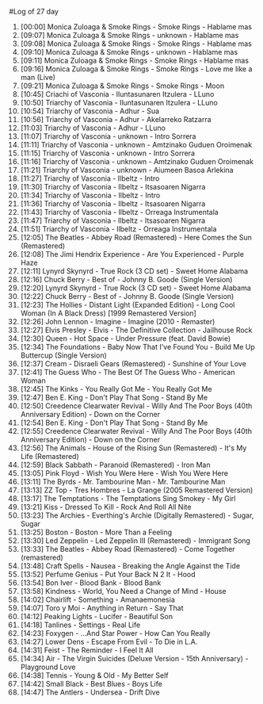 #Log of 27 day

1. [00:00] Monica Zuloaga & Smoke Rings - Smoke Rings - Hablame mas
1. [09:07] Monica Zuloaga & Smoke Rings - unknown - Hablame mas
1. [09:08] Monica Zuloaga & Smoke Rings - Smoke Rings - Hablame mas
1. [09:10] Monica Zuloaga & Smoke Rings - unknown - Hablame mas
1. [09:11] Monica Zuloaga & Smoke Rings - Smoke Rings - Hablame mas
1. [09:16] Monica Zuloaga & Smoke Rings - Smoke Rings - Love me like a man (Live)
1. [09:21] Monica Zuloaga & Smoke Rings - Smoke Rings - Moon
1. [10:45] Criachi of Vasconia - Iluntasunaren Itzulera - LLuno
1. [10:50] Triarchy of Vasconia - Iluntasunaren Itzulera - LLuno
1. [10:54] Triarchy of Vasconia - Adhur - Sua
1. [10:56] Triarchy of Vasconia - Adhur - Akelarreko Ratzarra
1. [11:03] Triarchy of Vasconia - Adhur - LLuno
1. [11:07] Triarchy of Vasconia - unknown - Intro Sorrera
1. [11:11] Triarchy of Vasconia - unknown - Amtzinako Guduen Oroimenak
1. [11:15] Triarchy of Vasconia - unknown - Intro Sorrera
1. [11:16] Triarchy of Vasconia - unknown - Amtzinako Guduen Oroimenak
1. [11:21] Triarchy of Vasconia - unknown - Aiumeen Basoa Arlekina
1. [11:27] Triarchy of Vasconia - Ilbeltz - Intro
1. [11:30] Triarchy of Vasconia - Ilbeltz - Itsasoaren Nigarra
1. [11:34] Triarchy of Vasconia - Ilbeltz - Intro
1. [11:36] Triarchy of Vasconia - Ilbeltz - Itsasoaren Nigarra
1. [11:43] Triarchy of Vasconia - Ilbeltz - Orreaga Instrumentala
1. [11:47] Triarchy of Vasconia - Ilbeltz - Itsasoaren Nigarra
1. [11:51] Triarchy of Vasconia - Ilbeltz - Orreaga Instrumentala
1. [12:05] The Beatles - Abbey Road (Remastered) - Here Comes the Sun (Remastered)
1. [12:08] The Jimi Hendrix Experience - Are You Experienced - Purple Haze
1. [12:11] Lynyrd Skynyrd - True Rock (3 CD set) - Sweet Home Alabama
1. [12:16] Chuck Berry - Best of - Johnny B. Goode (Single Version)
1. [12:20] Lynyrd Skynyrd - True Rock (3 CD set) - Sweet Home Alabama
1. [12:22] Chuck Berry - Best of - Johnny B. Goode (Single Version)
1. [12:23] The Hollies - Distant Light (Expanded Edition) - Long Cool Woman (In A Black Dress) [1999 Remastered Version]
1. [12:26] John Lennon - Imagine - Imagine (2010 - Remaster)
1. [12:27] Elvis Presley - Elvis - The Definitive Collection - Jailhouse Rock
1. [12:30] Queen - Hot Space - Under Pressure (feat. David Bowie)
1. [12:34] The Foundations - Baby Now That I've Found You - Build Me Up Buttercup (Single Version)
1. [12:37] Cream - Disraeli Gears (Remastered) - Sunshine of Your Love
1. [12:41] The Guess Who - The Best Of The Guess Who - American Woman
1. [12:45] The Kinks - You Really Got Me - You Really Got Me
1. [12:47] Ben E. King - Don't Play That Song - Stand By Me
1. [12:50] Creedence Clearwater Revival - Willy And The Poor Boys (40th Anniversary Edition) - Down on the Corner
1. [12:54] Ben E. King - Don't Play That Song - Stand By Me
1. [12:55] Creedence Clearwater Revival - Willy And The Poor Boys (40th Anniversary Edition) - Down on the Corner
1. [12:56] The Animals - House of the Rising Sun (Remastered) - It's My Life (Remastered)
1. [12:59] Black Sabbath - Paranoid (Remastered) - Iron Man
1. [13:05] Pink Floyd - Wish You Were Here - Wish You Were Here
1. [13:11] The Byrds - Mr. Tambourine Man - Mr. Tambourine Man
1. [13:13] ZZ Top - Tres Hombres - La Grange (2005 Remastered Version)
1. [13:17] The Temptations - The Temptations Sing Smokey - My Girl
1. [13:21] Kiss - Dressed To Kill - Rock And Roll All Nite
1. [13:23] The Archies - Everthing's Archie (Digitally Remastered) - Sugar, Sugar
1. [13:25] Boston - Boston - More Than a Feeling
1. [13:30] Led Zeppelin - Led Zeppelin III (Remastered) - Immigrant Song
1. [13:33] The Beatles - Abbey Road (Remastered) - Come Together (remastered)
1. [13:48] Craft Spells - Nausea - Breaking the Angle Against the Tide
1. [13:52] Perfume Genius - Put Your Back N 2 It - Hood
1. [13:54] Bon Iver - Blood Bank - Blood Bank
1. [13:58] Kindness - World, You Need a Change of Mind - House
1. [14:02] Chairlift - Something - Amanaemonesia
1. [14:07] Toro y Moi - Anything in Return - Say That
1. [14:12] Peaking Lights - Lucifer - Beautiful Son
1. [14:18] Tanlines - Settings - Real Life
1. [14:23] Foxygen - …And Star Power - How Can You Really
1. [14:27] Lower Dens - Escape From Evil - To Die in L.A.
1. [14:31] Feist - The Reminder - I Feel It All
1. [14:34] Air - The Virgin Suicides (Deluxe Version - 15th Anniversary) - Playground Love
1. [14:38] Tennis - Young & Old - My Better Self
1. [14:42] Small Black - Best Blues - Boys Life
1. [14:47] The Antlers - Undersea - Drift Dive
